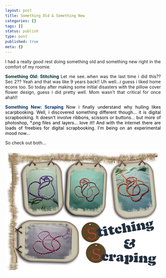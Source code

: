 ```yaml
---
layout: post
title: Something Old & Something New
categories: []
tags: []
status: publish
type: post
published: true
meta: {}
---
```

<p align="justify">I had a really good rest doing something old and something new right in the comfort of my roomie.</p>

<p align="justify"><strong><font color="#003333">Something Old: Stitching</font>
</strong>Let me see..when was the last time i did this?? Sec 2?? Yeah and that was like 9 years back!! Uh well...i guess i liked home econs too. So today after making some initial disasters with the pillow cover flower design, guess i did pretty well. Mom wasn't that critical for once ahah!!

<p align="justify"><font color="#003366"><strong>Something New: Scraping
</strong></font><font color="#000000">Now i finally understand why huiling likes scarpbooking. Well, i discovered something different though... it is digital scrapbooking. It doesn't involve ribbons, scissors or buttons... but more of photoshop, *.png files and layers... love it!! And with the internet there are loads of freebies for digital scrapbooking. I'm being on an experimental mood now...</font>

So check out both...
<p align="center"><img width="500" src="/img/ss1.jpg" height="403" style="width: 500px; height: 403px" /></p>
